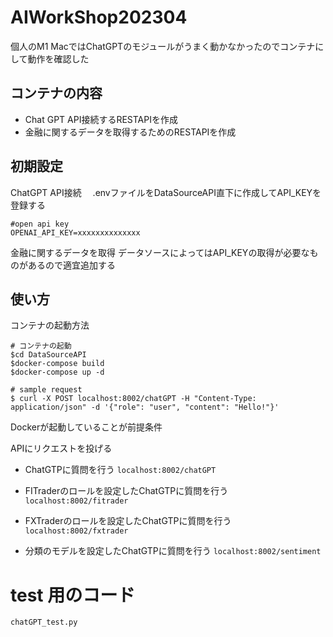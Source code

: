 # AIWorkShop202304

個人のM1 MacではChatGPTのモジュールがうまく動かなかったのでコンテナにして動作を確認した

## コンテナの内容

- Chat GPT API接続するRESTAPIを作成
- 金融に関するデータを取得するためのRESTAPIを作成

## 初期設定

ChatGPT API接続　
.envファイルをDataSourceAPI直下に作成してAPI_KEYを登録する

``` .env
#open api key
OPENAI_API_KEY=xxxxxxxxxxxxxx
```

金融に関するデータを取得
データソースによってはAPI_KEYの取得が必要なものがあるので適宜追加する

## 使い方

コンテナの起動方法

```
# コンテナの起動
$cd DataSourceAPI
$docker-compose build
$docker-compose up -d 

# sample request
$ curl -X POST localhost:8002/chatGPT -H "Content-Type: application/json" -d '{"role": "user", "content": "Hello!"}'

```

Dockerが起動していることが前提条件

APIにリクエストを投げる

- ChatGTPに質問を行う
`localhost:8002/chatGPT`

- FITraderのロールを設定したChatGTPに質問を行う
`localhost:8002/fitrader`

- FXTraderのロールを設定したChatGTPに質問を行う
`localhost:8002/fxtrader`

- 分類のモデルを設定したChatGTPに質問を行う
`localhost:8002/sentiment`


# test 用のコード
`chatGPT_test.py`

